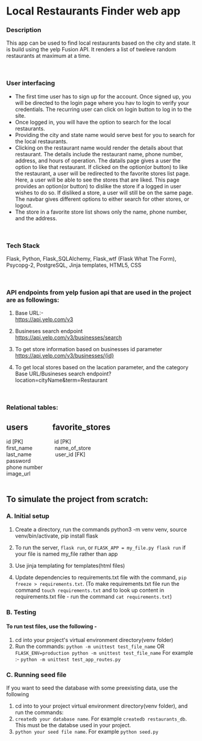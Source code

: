 
# Local Restaurants Finder web app

### Description
This app can be used to find local restaurants based on the city and state. It is build using the yelp Fusion API. It renders a list of tweleve random restaurants at maximum at a time. 

<br>


### User interfacing
- The first time user has to sign up for the account. Once signed up, you will be directed to the login page where you hav to login to verify your credentials. The recurring user can click on login button to log in to the site. 
- Once logged in, you will have the option to search for the local restaurants. 
- Providing the city and state name would serve best for you to search for the local restaurants.
- Clicking on the restaurant name would render the details about that restaurant. The details include the restaurant name, phone number, address, and hours of operation. The datails page gives a user the option to like that restaurant. If clicked on the option(or button) to like the restaurant, a user will be redirected to the favorite stores list page. Here, a user will be able to see the stores that are liked. This page provides an option(or button) to dislike the store if a logged in user wishes to do so. If disliked a store, a user will still be on the same page. The navbar gives different options to either search for other stores, or logout. 
- The store in a favorite store list shows only the name, phone number, and the address.

<br>


### Tech Stack
Flask, Python, Flask_SQLAlchemy, Flask_wtf (Flask What The Form), Psycopg-2, PostgreSQL, Jinja templates, HTML5, CSS

<br>

### API endpoints from yelp fusion api that are used in the project are as followings:

1. Base URL:- <br>
    https://api.yelp.com/v3 <br>

2.  Busineses search endpoint <br>
    https://api.yelp.com/v3/businesses/search <br>

3. To get store information based on businesses id parameter<br>
    https://api.yelp.com/v3/businesses/{id} <br>

4. To get local stores based on the lacation parameter, and the category <br>
    Base URL/Busineses search endpoint?location=cityName&term=Restaurant

<br>

### Relational tables:

users&nbsp;&nbsp;&nbsp;&nbsp;&nbsp;&nbsp;&nbsp;&nbsp;&nbsp;&nbsp;&nbsp;&nbsp; favorite_stores <br>
---------------------------------------------------------------------------
id [PK]&nbsp;&nbsp; &nbsp;&nbsp;&nbsp;&nbsp;&nbsp;&nbsp;&nbsp;&nbsp;&nbsp;&nbsp;&nbsp;&nbsp;&nbsp;&nbsp;&nbsp;&nbsp;&nbsp;&nbsp;id [PK]<br>
first_name &nbsp;&nbsp; &nbsp; &nbsp; &nbsp;&nbsp;&nbsp;&nbsp;&nbsp;&nbsp;&nbsp;name_of_store <br>
last_name   &nbsp;&nbsp; &nbsp; &nbsp; &nbsp;&nbsp;&nbsp;&nbsp;&nbsp;&nbsp;&nbsp;&nbsp;user_id [FK]<br>
password &nbsp;&nbsp; &nbsp;&nbsp;&nbsp;&nbsp;&nbsp;&nbsp;&nbsp; <br>
phone number&nbsp; &nbsp; &nbsp;&nbsp;&nbsp;&nbsp;&nbsp;&nbsp;&nbsp;  <br>
image_url &nbsp;&nbsp; &nbsp;
<br>
<br>

## To simulate the project from scratch:
### A. Initial setup
1. Create a directory, run the commands python3 -m venv venv, source venv/bin/activate, pip install flask

2. To run the server, ```flask run```, or ```FLASK_APP = my_file.py flask run``` if your file is named my_file rather than app

3. Use jinja templating for templates(html files)
4. Update dependencies to requirements.txt file with the command, ```pip freeze > requirements.txt```. (To make requirements.txt file run the command ```touch requirements.txt``` and to look up content in requirements.txt file - run the command ```cat requirements.txt```)<br>
  
### B. Testing
#### To run test files, use the following - 
1. cd into your project's virtual environment directory(venv folder)
2. Run the commands: 
```python -m unittest test_file_name``` OR ```FLASK_ENV=production python -m unittest test_file_name```
For example :- ```python -m unittest test_app_routes.py```

### C. Running seed file
If you want to seed the database with some preexisting data, use the following
1.  cd into to your project virtual environment directory(venv folder), and run the commands: 
2. ```createdb your database name```. For example ```createdb restaurants_db```. This must be the databse used in your project.
3.  ```python your seed file name```. For example ```python seed.py``` 





 